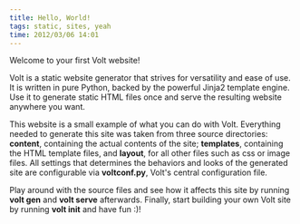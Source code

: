 ```yaml
---
title: Hello, World!
tags: static, sites, yeah
time: 2012/03/06 14:01
---
```


Welcome to your first Volt website!

Volt is a static website generator that strives for versatility and
ease of use. It is written in pure Python, backed by the powerful Jinja2
template engine. Use it to generate static HTML files once and serve the
resulting website anywhere you want.

This website is a small example of what you can do with Volt. Everything
needed to generate this site was taken from three source directories:
**content**, containing the actual contents of the site;
**templates**, containing the HTML template files, and
**layout**, for all other files such as css or image files. All
settings that determines the behaviors and looks of the generated site are
configurable via **voltconf.py**, Volt's central configuration file.

Play around with the source files and see how it affects this site by
running **volt gen** and **volt serve** afterwards. Finally,
start building your own Volt site by running **volt init** and have
fun :)!

